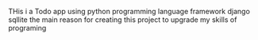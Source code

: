 THis i a Todo app using python programming language framework django sqllite the main reason for creating this project to upgrade my skills of  programing
